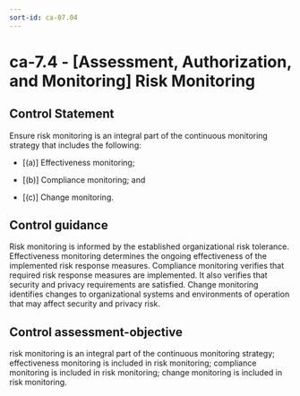 ```yaml
---
sort-id: ca-07.04
---
```


# ca-7.4 - \[Assessment, Authorization, and Monitoring\] Risk Monitoring

## Control Statement

Ensure risk monitoring is an integral part of the continuous monitoring strategy that includes the following:

- \[(a)\] Effectiveness monitoring;

- \[(b)\] Compliance monitoring; and

- \[(c)\] Change monitoring.

## Control guidance

Risk monitoring is informed by the established organizational risk tolerance. Effectiveness monitoring determines the ongoing effectiveness of the implemented risk response measures. Compliance monitoring verifies that required risk response measures are implemented. It also verifies that security and privacy requirements are satisfied. Change monitoring identifies changes to organizational systems and environments of operation that may affect security and privacy risk.

## Control assessment-objective

risk monitoring is an integral part of the continuous monitoring strategy;
effectiveness monitoring is included in risk monitoring;
compliance monitoring is included in risk monitoring;
change monitoring is included in risk monitoring.
